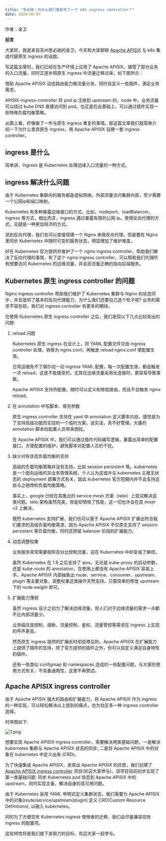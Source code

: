 ```yaml
---
title: "思必驰：为什么我们重新写了一个 k8s ingress controller？"
date: 2020-05-07 
---  
```


作者：金卫

**前言**

大家好，我是来自苏州思必驰的金卫，今天和大家聊聊 [Apache APISIX](https://github.com/apache/apisix) 与 k8s 集成代替原生 ingress 的话题。

写这篇文章时，我们已经在生产环境上应用了 Apache APISIX，接管了部分业务的入口流量，同时正逐步把原生 ingress 中流量迁移过来，如下图所示：

借助 Apache APISIX 动态路由能力做流量分发，同时自定义一些插件，满足业务需求。

APISIX-ingress-controller 将 pod ip 注册到 upstream 的，node 中，业务流量可以绕过 kube DNS 直接访问到 pod。也正是在此基础上，可以通过插件实现一些特殊负载均衡策略。

从图上看，好像做了一件与原生 ingress 重复的事情。那这篇文章我们就简单介绍一下为什么舍弃原生 ingress，用 Apache APISIX 自建一套 ingress controller。

## ingress 是什么

简单讲，Ingress 是 Kubernetes 处理边缘入口流量的一种方式。

## ingress 解决什么问题

由于 Kubernetes 集群内的服务都是虚拟网络，外部流量访问集群内部，至少需要一个公网ip和端口映射。

Kubernetes 有多种暴露边缘接口的方式，比如，nodeport、loadBalancer、ingress 等方式，相比而言，ingress 通过暴露有限的公网 ip，使用反向代理的方式，无疑是一种更加经济的方式。

说到反向代理，我们也可以直接搭建一个 Nginx 来做反向代理，但是要在 Nginx 里同步 Kubernetes 中随时可变的服务状态，明显增加了维护难度。

好在 Kubernetes 官方提供并维护了一个 nginx ingress controller，帮助我们解决了反向代理的事情，有了这个 nginx ingress controller，可以帮助我们代理所有想要访问 Kubernetes 的边缘流量，并且将流量正确的指向后端服务。

## Kubernetes 原生 ingress controller 的问题

Nginx ingress controller 帮助我们维护了 Kubernetes 集群与 Nginx 的状态同步，并且提供了基本的反向代理能力，为什么我们还要自己造个轮子呢? 业务的需求不容忽视，我们对 ingress controller 有更多的期待。

在使用 Kubernetes 原生 ingress controller 之后，我们发现以下几点比较突出的问题:

1. reload 问题

    Kubernetes 原生 ingress 在设计上，将 YAML 配置文件交由 ingress controller 处理，转换为 nginx.conf，再触发 reload nginx.conf 使配置生效。
    
    日常运维免不了偶尔动一动 ingress YAML 配置，每一次配置生效，都会触发一次 reload，这是不能接受的，尤其在边缘流量采用⻓连接时，更容易导致事故。
  
    Apache APISIX 支持热配置，随时可以定义和修改路由，而且不会触发 nginx reload。
  
2. 在 annotation 中写脚本、填充参数

    原生 ingress controller 支持在 yaml 中 annotation 定义脚本片段，感觉是为了支持高级功能而实现的一个临时方案，说实话，真不好管理。大量的 annotation 脚本给配置人员带来困扰。
  
    在 Apache APISIX 中，我们可以通过插件代码编写逻辑，暴露出简单的配置接口，方便配置的维护，避免脚本对配置人员的干扰。

3. 缺少对有状态负载均衡的支持

    高级的负载均衡策略并没有支持，比如 session persistent 等。kubernetes 是一个面向运维的非业务管理系统，个人认为这或许与 kubernetes 主推无状态的 deployment 部署方式有关，因此 kubernetes 官方短期内并不会支持这些与之相悖的负载均衡策略。

    事实上，google 已经在其推出的 service mesh 方案（istio）上尝试解决这类问题。istio 架构虽然完美，但是却牺牲了性能，这一切也许会在其 mixer v2 上解决。

    既然 kubernetes 支持扩展，我们也可以基于 Apache APISIX 扩展出符合我们要求的高级负载均衡需求，因为 Apache APISIX 不仅原生支持了 session persistent 等负载均衡，同时还预留 balancer 阶段的扩展能力。

4. 动态调整权重

    业务服务常常需要按照百分比控制流量，这在 Kubernetes 中却变成了麻烦。
    
    虽然 Kubernetes 在 1.8 之后支持了 ipvs，无论是 kube-proxy 的启动参数，还是 kube-route 的 annotation，在使用上都没有 Apache APISIX 容易上手。Apache APISIX 内部抽象出 route、service、consumer、upstream、plugin 等主要对象，调整权重这类操作天然支持，只需简单的修改 upstream 下的 node weight 即可。

5. 扩展能力薄弱

    虽然 ingress 设计之初为了解决边缘流量，但人们对于边缘流量的需求一点都不比内部流量少。
    
    业务级灰度控制、熔断、流量控制、鉴权、流量管控等需求在 ingress 上实现的呼声更高。
    
    然而原生 ingress 提供的扩展此时却捉襟⻅肘。Apache APISIX 在扩展能力上提供了插件的支持，除了官方提供的插件之外，你可以自定义满足自身特性的插件。

    还有一些类似 configmap 和 namespaces 造成的一些配置问题，与大家的使用方式有关，不具备通用性，这里不再赘述。

## Apache APISIX ingress controller

由于 Apache APISIX 强大的路由和扩展能力，将 Apache APISIX 作为 ingress 的一种实现，可以轻松解决以上提到的痛点，也为社区多一种 ingress controller 选择。

时序图如下:

![1.png](https://static.apiseven.com/2020/05/ef94496d-c0e5-41ff-a56f-a497cdf03218-image.png)

想要实现 Apache APISIX ingress controller，需要解决两类基础问题，一是解决 kubernetes 集群与 Apache APISIX 状态的同步; 二是将 Apache APISIX 中的对象在 kubernetes 中定义出来 (CRD)。

为了快速集成 Apache APISIX，发挥出 Apache APISIX 的优势，我们创建了 [Apache APISIX ingress controller](https://github.com/apache/apisix-ingress-controller) 项目(欢迎大家参与)，该项目目前初步实现了第一类基础问题: 同步 Kubernetes pod 信息到 Apache APISIX 中的 upstream，同时实现主备，解决自身的高可用问题。

由于 Kubernetes 采用 YAML 申明式定义集群状态，我们需要为 Apache APISIX 中的对象(route/service/upstream/plugin) 定义 CRD(Custom Resource Definitions), 以融入 kubernetes。

同时为了方便现有 Kubernetes ingress 使用者的迁移，我们会尽量兼容现有 ingress 的配置项。

这些特性将是我们接下来努力的目标，欢迎大家一起参与。
